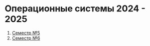 # Операционные системы 2024 - 2025

1. [Семестр №5](https://github.com/unaun0/bmstu-os/tree/main/semester-01)
2. [Семестр №6](https://github.com/unaun0/bmstu-os/tree/main/semester-02)
